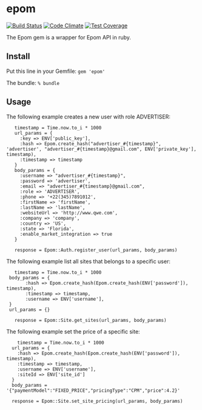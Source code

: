 # epom

[![Build Status](https://semaphoreci.com/api/v1/projects/fbca0f2d-ea53-428e-a910-3050d1c2af78/360534/shields_badge.svg)](https://semaphoreci.com/cmgver/epom)
[![Code Climate](https://codeclimate.com/repos/54eb90386956804fe6003401/badges/7a524fd655323e4dcd8f/gpa.svg)](https://codeclimate.com/repos/54eb90386956804fe6003401/feed)
[![Test Coverage](https://codeclimate.com/repos/54eb90386956804fe6003401/badges/7a524fd655323e4dcd8f/coverage.svg)](https://codeclimate.com/repos/54eb90386956804fe6003401/coverage)

The Epom gem is a wrapper for Epom API in ruby.


## Install

Put this line in your Gemfile:
`gem 'epom'`

The bundle:
`% bundle`

## Usage

The following example creates a new user with role ADVERTISER:
 ```
 	timestamp = Time.now.to_i * 1000
	url_params = {
	  :key => ENV['public_key'],
	  :hash => Epom.create_hash("advertiser_#{timestamp}", 'advertiser', "advertiser_#{timestamp}@gmail.com", ENV['private_key'], timestamp),
	  :timestamp => timestamp
	}
	body_params = {      
	  :username => "advertiser_#{timestamp}",
	  :password => 'advertiser',
	  :email => "advertiser_#{timestamp}@gmail.com",
	  :role => 'ADVERTISER',
	  :phone => '+22(345)7891012',
	  :firstName => 'firstName',
	  :lastName => 'lastName',
	  :websiteUrl => 'http://www.qwe.com',
	  :company => 'company',
	  :country => 'US',
	  :state => 'Florida',
	  :enable_market_integration => true
	}

	response = Epom::Auth.register_user(url_params, body_params)
 ```

 The following example list all sites that belongs to a specific user:
 ```
 	timestamp = Time.now.to_i * 1000
  body_params = {
		:hash => Epom.create_hash(Epom.create_hash(ENV['password']), timestamp),
		:timestamp => timestamp, 
		:username => ENV['username'],
  }
  url_params = {}

	response = Epom::Site.get_sites(url_params, body_params)
```

The following example set the price of a specific site:
```
	timestamp = Time.now.to_i * 1000
  url_params = {
    :hash => Epom.create_hash(Epom.create_hash(ENV['password']), timestamp),
    :timestamp => timestamp, 
    :username => ENV['username'],
    :siteId => ENV['site_id']
  }
  body_params = '{"paymentModel":"FIXED_PRICE","pricingType":"CPM","price":4.2}'

  response = Epom::Site.set_site_pricing(url_params, body_params)
```